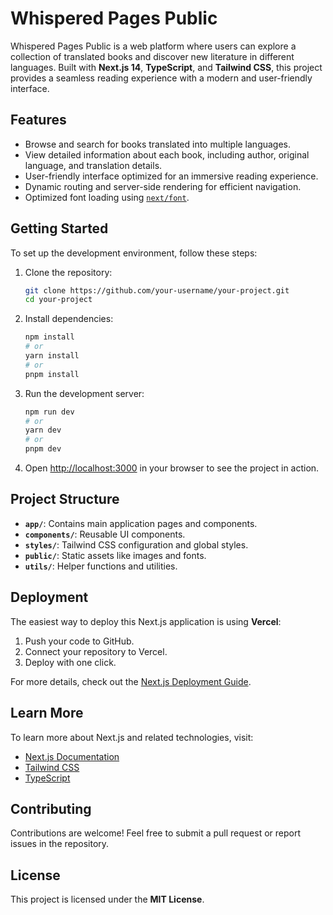 # Whispered Pages Public

Whispered Pages Public is a web platform where users can explore a collection of translated books and discover new literature in different languages. Built with **Next.js 14**, **TypeScript**, and **Tailwind CSS**, this project provides a seamless reading experience with a modern and user-friendly interface.

## Features

- Browse and search for books translated into multiple languages.
- View detailed information about each book, including author, original language, and translation details.
- User-friendly interface optimized for an immersive reading experience.
- Dynamic routing and server-side rendering for efficient navigation.
- Optimized font loading using [`next/font`](https://nextjs.org/docs/app/building-your-application/optimizing/fonts).

## Getting Started

To set up the development environment, follow these steps:

1. Clone the repository:
   ```bash
   git clone https://github.com/your-username/your-project.git
   cd your-project
   ```

2. Install dependencies:
   ```bash
   npm install
   # or
   yarn install
   # or
   pnpm install
   ```

3. Run the development server:
   ```bash
   npm run dev
   # or
   yarn dev
   # or
   pnpm dev
   ```

4. Open [http://localhost:3000](http://localhost:3000) in your browser to see the project in action.

## Project Structure

- **`app/`**: Contains main application pages and components.
- **`components/`**: Reusable UI components.
- **`styles/`**: Tailwind CSS configuration and global styles.
- **`public/`**: Static assets like images and fonts.
- **`utils/`**: Helper functions and utilities.

## Deployment

The easiest way to deploy this Next.js application is using **Vercel**:

1. Push your code to GitHub.
2. Connect your repository to Vercel.
3. Deploy with one click.

For more details, check out the [Next.js Deployment Guide](https://nextjs.org/docs/app/building-your-application/deploying).

## Learn More

To learn more about Next.js and related technologies, visit:

- [Next.js Documentation](https://nextjs.org/docs)
- [Tailwind CSS](https://tailwindcss.com/docs)
- [TypeScript](https://www.typescriptlang.org/docs/)

## Contributing

Contributions are welcome! Feel free to submit a pull request or report issues in the repository.

## License

This project is licensed under the **MIT License**.

